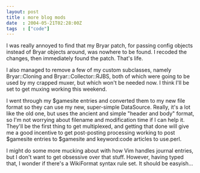 ```yaml
---
layout: post
title : more blog mods
date  : 2004-05-21T02:28:00Z
tags  : ["code"]
---
```

I was really annoyed to find that my Bryar patch, for passing config objects instead of Bryar objects around, was nowhere to be found.  I recoded the changes, then immediately found the patch.  That's life.

I also managed to remove a few of my custom subclasses, namely Bryar::Cloning and Bryar::Collector::RJBS, both of which were going to be used by my crapped muxer, but which won't be needed now.  I think I'll be set to get muxing working this weekend.

I went through my $gamesite entries and converted them to my new file format so they can use my new, super-simple DataSource.  Really, it's a lot like the old one, but uses the ancient and simple "header and body" format, so I'm not worrying about filename and modification time if I can help it.  They'll be the first thing to get multiplexed, and getting that done will give me a good incentive to get post-posting processing working to post $gamesite entries to $gamesite and keyword:code articles to use.perl.

I might do some more mucking about with how Vim handles journal entries, but I don't want to get obsessive over that stuff.  However, having typed that, I wonder if there's a WikiFormat syntax rule set.  It should be easyish...

